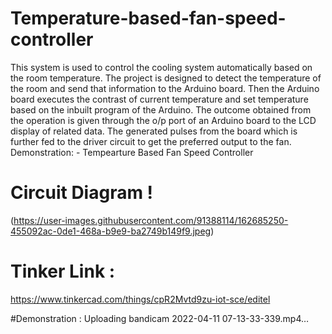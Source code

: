 # Temperature-based-fan-speed-controller
This system is used to control the cooling system automatically based on the room temperature. The project is designed to detect the temperature of the room and send that information to the Arduino board.  Then the Arduino board executes the contrast of current temperature and set temperature based on the inbuilt program of the Arduino.  The outcome obtained from the operation is given through the o/p port of an Arduino board to the LCD display of related data.  The generated pulses from the board which is further fed to the driver circuit to get the preferred output to the fan.
Demonstration: - Tempearture Based Fan Speed Controller
# Circuit Diagram !
(https://user-images.githubusercontent.com/91388114/162685250-455092ac-0de1-468a-b9e9-ba2749b149f9.jpeg)

# Tinker Link :
https://www.tinkercad.com/things/cpR2Mvtd9zu-iot-sce/editel

#Demonstration :
Uploading bandicam 2022-04-11 07-13-33-339.mp4…
